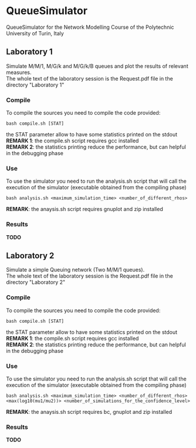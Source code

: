 # QueueSimulator
QueueSimulator for the Network Modelling Course of the Polytechnic University of Turin, Italy

## Laboratory 1
Simulate M/M/1, M/G/k and M/G/k/B queues and plot the results of relevant measures. <br />
The whole text of the laboratory session is the Request.pdf file in the directory "Laboratory 1"
### Compile
To compile the sources you need to compile the code provided:

    bash compile.sh [STAT]

the STAT parameter allow to have some statistics printed on the stdout <br />
<b>REMARK 1</b>: the compile.sh script requires gcc installed <br />
<b>REMARK 2</b>: the statistics printing reduce the performance, but can helpful in the debugging phase <br />
### Use
To use the simulator you need to run the analysis.sh script that will call the execution of the simulator (executable obtained from the compiling phase)

    bash analysis.sh <maximum_simulation_time> <number_of_different_rhos>

<b>REMARK</b>: the anaysis.sh script requires gnuplot and zip installed <br />
### Results
<b>TODO</b>

## Laboratory 2
Simulate a simple Queuing network (Two M/M/1 queues). <br />
The whole text of the laboratory session is the Request.pdf file in the directory "Laboratory 2"
### Compile
To compile the sources you need to compile the code provided:

    bash compile.sh [STAT]

the STAT parameter allow to have some statistics printed on the stdout <br />
<b>REMARK 1</b>: the compile.sh script requires gcc installed <br />
<b>REMARK 2</b>: the statistics printing reduce the performance, but can helpful in the debugging phase <br />
### Use
To use the simulator you need to run the analysis.sh script that will call the execution of the simulator (executable obtained from the compiling phase)

    bash analysis.sh <maximum_simulation_time> <number_of_different_rhos> <max(log10(mu1/mu2))> <number_of_simulations_for_the_confidence_level>

<b>REMARK</b>: the anaysis.sh script requires bc, gnuplot and zip installed <br />
### Results
<b>TODO</b>

